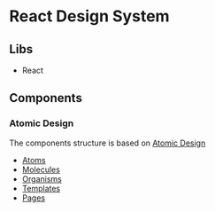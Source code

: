 # React Design System

## Libs

- React

## Components

### Atomic Design

The components structure is based on [Atomic Design](https://bradfrost.com/blog/post/atomic-web-design/)

- [Atoms](/src/components/atoms/README.md)
- [Molecules](/src/components/molecules/README.md)
- [Organisms](/src/components/organisms/README.md)
- [Templates](/src/components/templates/README.md)
- [Pages](/src/components/pages/README.md)
